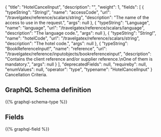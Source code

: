 {
  "title": "HotelCancelInput",
  "description": "",
  "weight": 1,
  "fields": [
    {
      "typeString": "String!",
      "name": "accessCode",
      "url": "/travelgatex/reference/scalars/string",
      "description": "The name of the access to use in the request.",
      "args": null
    },
    {
      "typeString": "Language",
      "name": "language",
      "url": "/travelgatex/reference/scalars/language",
      "description": "The language code.",
      "args": null
    },
    {
      "typeString": "String!",
      "name": "hotelCode",
      "url": "/travelgatex/reference/scalars/string",
      "description": "The hotel code.",
      "args": null
    },
    {
      "typeString": "BookReferenceInput!",
      "name": "reference",
      "url": "/travelgatex/reference/inputobjects/bookreferenceinput",
      "description": "Contains the client reference and/or supplier reference.\nOne of them is mandatory.",
      "args": null
    }
  ],
  "deprecatedFields": null,
  "requireby": null,
  "enumValues": null,
  "operator": "type",
  "typename": "HotelCancelInput"
}
Cancellation Criteria.
## GraphQL Schema definition

{{% graphql-schema-type %}}

## Fields

{{% graphql-field %}}
